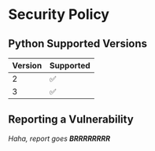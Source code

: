 # Security Policy

## Python Supported Versions

| Version | Supported          |
| ------- | ------------------ |
| 2       | :white_check_mark: |
| 3       | :white_check_mark: |

## Reporting a Vulnerability
_Haha, report goes **BRRRRRRRR**_
